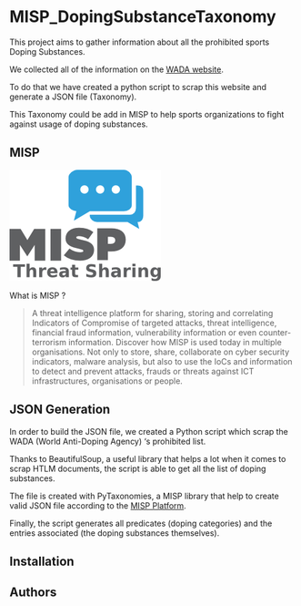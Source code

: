 # MISP_DopingSubstanceTaxonomy

This project aims to gather information about all the prohibited sports Doping Substances. 

We collected all of the information on the [WADA website](https://www.wada-ama.org/en/prohibited-list).

To do that we have created a python script to scrap this website and generate a JSON file (Taxonomy).

This Taxonomy could be add in MISP to help sports organizations to fight against usage of doping substances.

## MISP

![logo](Misp-logo.png)

What is MISP ?

>A threat intelligence platform for sharing, storing and correlating 
Indicators of Compromise of targeted attacks, threat intelligence, 
financial fraud information, vulnerability information or even 
counter-terrorism information. Discover how MISP is used today in 
multiple organisations. Not only to store, share, collaborate on cyber 
security indicators, malware analysis, but also to use the IoCs and 
information to detect and prevent attacks, frauds or threats against ICT
 infrastructures, organisations or people.

## JSON Generation

In order to build the JSON file, we created a Python script which scrap the WADA (World Anti-Doping Agency) ‘s prohibited list.

Thanks to BeautifulSoup, a useful library that helps a lot when it comes to scrap HTLM documents, the script is able to get all the list of doping substances.

The file is created with PyTaxonomies, a MISP library that help to create valid JSON file according to the [MISP Platform](https://www.misp-project.org/taxonomies.html#_misp_taxonomies).

Finally, the script generates all predicates (doping categories) and the entries associated (the doping substances themselves).

## Installation

## Authors

